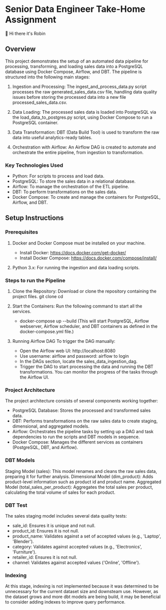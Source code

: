 # Senior Data Engineer Take-Home Assignment

👋 Hi there it's Robin

## Overview
This project demonstrates the setup of an automated data pipeline for processing, transforming, and loading sales data into a PostgreSQL database using Docker Compose, Airflow, and DBT. The pipeline is structured into the following main stages:

1. Ingestion and Processing: The ingest_and_process_data.py script processes the raw generated_sales_data.csv file, handling data quality issues before storing the processed data into a new file processed_sales_data.csv.

2. Data Loading: The processed sales data is loaded into PostgreSQL via the load_data_to_postgres.py script, using Docker Compose to run a PostgreSQL container.

3. Data Transformation: DBT (Data Build Tool) is used to transform the raw data into useful analytics-ready tables.

4. Orchestration with Airflow: An Airflow DAG is created to automate and orchestrate the entire pipeline, from ingestion to transformation.

### Key Technologies Used
- Python: For scripts to process and load data.
- PostgreSQL: To store the sales data in a relational database.
- Airflow: To manage the orchestration of the ETL pipeline.
- DBT: To perform transformations on the sales data.
- Docker Compose: To create and manage the containers for PostgreSQL, Airflow, and DBT.

## Setup Instructions
### Prerequisites

1. Docker and Docker Compose must be installed on your machine.
    - Install Docker: https://docs.docker.com/get-docker/
    - Install Docker Compose: https://docs.docker.com/compose/install/

2. Python 3.x: For running the ingestion and data loading scripts.

### Steps to run the Pipeline

1. Clone the Repository: Download or clone the repository containing the project files.
    git clone <your-repository-url>
    cd <your-repository-name>

2. Start the Containers: Run the following command to start all the services.
    - docker-compose up --build
    (This will start PostgreSQL, Airflow webserver, Airflow scheduler, and DBT containers as defined in the docker-compose.yml file.)

3. Running Airflow DAG
    To trigger the DAG manually:
    - Open the Airflow web UI: http://localhost:8080
    - Use username: airflow and password: airflow to login
    - In the DAGs section, locate the sales_data_ingestion_dag.
    - Trigger the DAG to start processing the data and running the DBT transformations.
    You can monitor the progress of the tasks through the Airflow UI.


### Project Architecture
The project architecture consists of several components working together:

- PostgreSQL Database: Stores the processed and transformed sales data.
- DBT: Performs transformations on the raw sales data to create staging, dimensional, and aggregated models.
- Airflow: Orchestrates the pipeline tasks by setting up a DAG and task dependencies to run the scripts and DBT models in sequence.
- Docker Compose: Manages the different services as containers (PostgreSQL, DBT, and Airflow).

### DBT Models
Staging Model (sales): This model renames and cleans the raw sales data, preparing it for further analysis.
Dimensional Model (dim_product): Adds product-level information such as product id and product name.
Aggregated Model (total_sales_per_product): Aggregates the total sales per product, calculating the total volume of sales for each product.

### DBT Test
The sales staging model includes several data quality tests:

- sale_id: Ensures it is unique and not null.
- product_id: Ensures it is not null.
- product_name: Validates against a set of accepted values (e.g., 'Laptop', 'Blender').
- category: Validates against accepted values (e.g., 'Electronics', 'Furniture').
- retailer_id: Ensures it is not null.
- channel: Validates against accepted values ('Online', 'Offline').

### Indexing
At this stage, indexing is not implemented because it was determined to be unnecessary for the current dataset size and downsteam use. However, as the dataset grows and more dbt models are being build, it may be beneficial to consider adding indexes to improve query performance.